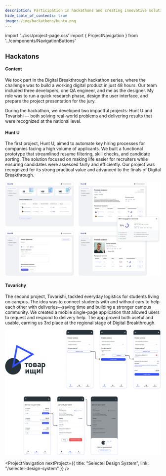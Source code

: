 ```yaml
---
description: Participation in hackathons and creating innovative solutions under time constraints
hide_table_of_contents: true
image: /img/hackathons/huntu.png
---
```


import '../css/project-page.css'
import { ProjectNavigation } from '../components/NavigationButtons'

<article className="container">

<div className="section-margin">

# Hackatons

</div>

<section className="section-margin">

#### Context

We took part in the Digital Breakthrough hackathon series, where the challenge was to build a working digital product in just 48 hours. 
Our team included three developers, one QA engineer, and me as the designer. My role was to run a quick research phase, design the user interface, and prepare the project presentation for the jury. 

During the hackathon, we developed two impactful projects: Hunt U and Tovarishi — both solving real-world problems and delivering results that were recognized at the national level.
</section>

<section className="section-margin">

#### Hunt U
  The first project, Hunt U, aimed to automate key hiring processes for companies facing a high volume of applicants. We built a functional prototype that streamlined resume filtering, skill checks, and candidate sorting. The solution focused on making life easier for recruiters while ensuring candidates were assessed fairly and efficiently. Our project was recognized for its strong practical value and advanced to the finals of Digital Breakthrough.
  
<div className="columns">
  <div>
    <img src="/img/hackathons/huntu.png" alt="Hunt U Project" className="image"/>
  </div>
</div>
  
</section>

<section className="section-margin">

#### Tovarichy

The second project, Tovarishi, tackled everyday logistics for students living on campus. The idea was to connect students with and without cars to help each other with deliveries—saving time and building a stronger campus community. We created a mobile single-page application that allowed users to request and respond to delivery help. The app proved both useful and usable, earning us 3rd place at the regional stage of Digital Breakthrough.

<div className="columns">
  <div>
    <img src="/img/hackathons/tovarichi.png" alt="Tovarichi Project" className="image"/>
  </div>
</div>

</section>

<section className="section-margin">

</section>

<ProjectNavigation nextProject={{ title: "Selectel Design System", link: "/selectel-design-system" }} />

</article>